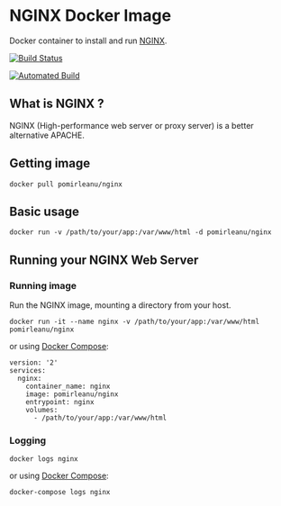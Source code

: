 # NGINX Docker Image

Docker container to install and run [NGINX](https://www.nginx.com/).

[![Build Status](https://travis-ci.org/pomirleanu/nginx.svg?branch=master)](https://travis-ci.org/pomirleanu/nginx)

[![Automated Build](https://img.shields.io/docker/automated/jrottenberg/ffmpeg.svg)](https://hub.docker.com/r/pomirleanu/nginx/builds/)

## What is NGINX ?
NGINX (High-performance web server or proxy server) is a better alternative APACHE.

## Getting image
```shell
docker pull pomirleanu/nginx
```

## Basic usage

```shell
docker run -v /path/to/your/app:/var/www/html -d pomirleanu/nginx
```

## Running your NGINX Web Server 

### Running image
Run the NGINX image, mounting a directory from your host.
```shell
docker run -it --name nginx -v /path/to/your/app:/var/www/html pomirleanu/nginx
```

or using [Docker Compose](https://docs.docker.com/compose/):

```shell
version: '2'
services:
  nginx:
    container_name: nginx
    image: pomirleanu/nginx
    entrypoint: nginx
    volumes:
      - /path/to/your/app:/var/www/html
```

### Logging
```shell
docker logs nginx
```
or using [Docker Compose](https://docs.docker.com/compose/):
```shell
docker-compose logs nginx
```

